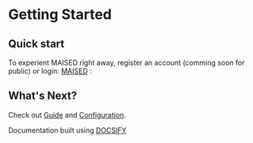 # Getting Started

## Quick start

To experient MAISED right away, register an account (comming soon for public) or login: [MAISED](https://maised.com) :

## What's Next?

Check out [Guide](/guide) and [Configuration](/configuration).

Documentation built using [DOCSIFY](https://docsify.js.org/#/)
